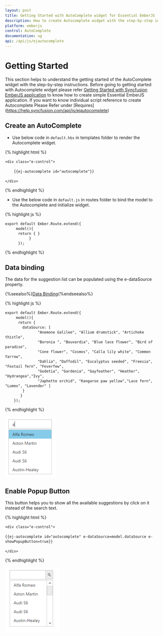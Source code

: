 ```yaml
---
layout: post
title: Getting Started with AutoComplete widget for Essential EmberJS
description: How to create Autocomplete widget with the step-by-step instructions.
platform: emberjs
control: AutoComplete
documentation: ug
api: /api/js/ejautocomplete
---
```


# Getting Started

This section helps to understand the getting started of the AutoComplete widget with the step-by-step instructions. Before going to getting started with Autocomplete widget please refer [Getting Started with Syncfusion EmberJS application](https://help.syncfusion.com/emberjs/overview/)  to know how to create simple Essential EmberJS application.
If you want to know individual script reference to create Autocomplete Please Refer under [Requires] (https://help.syncfusion.com/api/js/ejautocomplete)

## Create an AutoComplete

* Use below code in `default.hbs` in templates folder to render the Autocomplete widget.

{% highlight html %}
	
    <div class="e-control">
	
        {{ej-autocomplete id="autocomplete"}}

	</div>

{% endhighlight %}

* Use the below code in `default.js` in routes folder to bind the model to the Autocomplete and initialize widget.

{% highlight js %}

    export default Ember.Route.extend({
         model(){
          return { }
               }
          });

{% endhighlight %}


## Data binding

The data for the suggestion list can be populated using the e-dataSource property. 

{%seealso%}[Data Binding](https://help.syncfusion.com/emberjs/autocomplete/data-binding){%endseealso%}


{% highlight js %}
   
    export default Ember.Route.extend({
         model(){
          return {
            dataSource: [
                   "Anemone Galilee", "Allium drumstick", "Artichoke thistle",
                   "Boronia ", "Bouvardia", "Blue lace flower", "Bird of paradise",
                   "Cone flower", "Cosmos", "Calla lily white", "Common Yarrow",
                   "Dahlia", "Daffodil", "Eucalyptus seeded", "Freesia", "Foxtail fern", "Feverfew",
                   "Godetia", "Gardenia", "Gayfeather", "Heather", "Hydrangea","Ivy",
                   "Japhette orchid", "Kangaroo paw yellow","Lace fern", "Lumex", "Lavender" ]
            }
           }
        });

{% endhighlight %}

![Autocomplete-GettingStarted](getting-started_images\getting-started_img1.png)



## Enable Popup Button

This button helps you to show all the available suggestions by click on it instead of the search text.

{% highlight html %}

	<div class="e-control">

    {{ej-autocomplete id="autocomplete" e-dataSource=model.dataSource e-showPopupButton=true}}
   
	</div>
{% endhighlight %}

![Autocomplete-PopupButton](getting-started_images\getting-started_img2.png)

